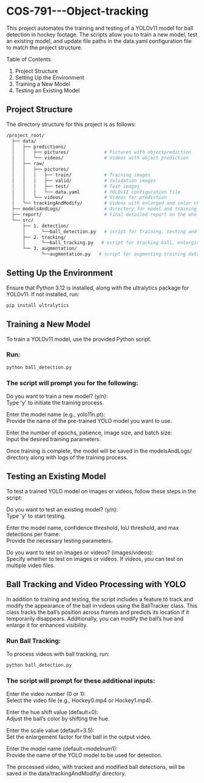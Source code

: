 # COS-791---Object-tracking

This project automates the training and testing of a YOLOv11 model for ball detection in hockey footage. The scripts allow you to train a new model, test an existing model, and update file paths in the data.yaml configuration file to match the project structure.

Table of Contents
1. Project Structure
2. Setting Up the Environment
3. Training a New Model
4. Testing an Existing Model

## Project Structure
The directory structure for this project is as follows:
```bash
/project_root/
  ├── data/
  │   ├── predictions/
  │   │   ├── pictures/             # Pictures with objectprediction
  │   │   └── videos/               # Videos with object prediction
  │   ├── raw/
  │   │   ├── pictures/
  │   │   │   ├── train/            # Training images
  │   │   │   ├── valid/            # Validation images
  │   │   │   ├── test/             # Test images
  │   │   │   └── data.yaml         # YOLOv11 configuration file
  │   │   └── videos/               # Videos for prediction
  │   └── trackingAndModify/        # Videos with enlarged and color changed ball
  ├── modelsAndLogs/                # Directory for model and training results
  ├── report/                       # Final detailed report on the whole project process
  └── src/
      ├── 1. detection/
      │      └──ball_detection.py   # script for training, testing and performing ball detection
      ├── 2. tracking/
      │      └──ball_tracking.py   # script for tracking ball, enlarging it and changing its colour
      └── 3. augmentation/
             └──augmentation.py   # script for augmenting training dataset to avoid overfitting
```

## Setting Up the Environment
Ensure that Python 3.12 is installed, along with the ultralytics package for YOLOv11. If not installed, run:
```bash
pip install ultralytics
```

## Training a New Model
To train a YOLOv11 model, use the provided Python script. <br>
### Run:
```bash
python ball_detection.py
```

### The script will prompt you for the following:

Do you want to train a new model? (y/n): <br>
Type 'y' to initiate the training process.

Enter the model name (e.g., yolo11n.pt): <br>
Provide the name of the pre-trained YOLO model you want to use.

Enter the number of epochs, patience, image size, and batch size: <br>
Input the desired training parameters.

Once training is complete, the model will be saved in the modelsAndLogs/ directory along with logs of the training process.

## Testing an Existing Model
To test a trained YOLO model on images or videos, follow these steps in the script: <br>

Do you want to test an existing model? (y/n): <br>
Type 'y' to start testing.

Enter the model name, confidence threshold, IoU threshold, and max detections per frame: <br>
Provide the necessary testing parameters.

Do you want to test on images or videos? (images/videos): <br>
Specify whether to test on images or videos. If videos, you can test on multiple video files.

## Ball Tracking and Video Processing with YOLO
In addition to training and testing, the script includes a feature to track and modify the appearance of the ball in videos using the BallTracker class. This class tracks the ball’s position across frames and predicts its location if it temporarily disappears. Additionally, you can modify the ball’s hue and enlarge it for enhanced visibility.

### Run Ball Tracking:
To process videos with ball tracking, run:

```bash
python ball_detection.py
```

### The script will prompt for these additional inputs:

Enter the video number (0 or 1):<br>
Select the video file (e.g., Hockey0.mp4 or Hockey1.mp4).

Enter the hue shift value (default=0):<br>
Adjust the ball’s color by shifting the hue.

Enter the scale value (default=3.5):<br>
Set the enlargement factor for the ball in the output video.

Enter the model name (default=modelnum1):<br>
Provide the name of the YOLO model to be used for detection.

The processed video, with tracked and modified ball detections, will be saved in the data/trackingAndModify/ directory.
